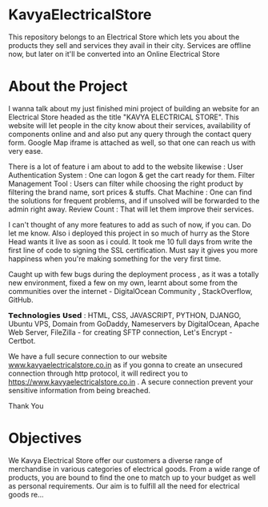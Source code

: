 # KavyaElectricalStore
This repository belongs to an Electrical Store which lets you about the products they sell and services they avail in their city. Services are offline now, but later on it'll be converted into an Online Electrical Store


# About the Project

I wanna talk about my just finished mini project of building an website for an Electrical Store headed as the title "KAVYA ELECTRICAL STORE". This website will let people in the city know about their services, availability of components online and and also put any query through the contact query form. Google Map iframe is attached as well, so that one can reach us with very ease.

There is a lot of feature i am about to add to the website likewise :
User Authentication System : One can logon & get the cart ready for them.
Filter Management Tool : Users can filter while choosing the right product by filtering the brand name, sort prices & stuffs.
Chat Machine : One can find the solutions for frequent problems, and if unsolved will be forwarded to the admin right away.
Review Count : That will let them improve their services.

I can't thought of any more features to add as such of now, if you can. Do let me know. Also i deployed this project in so much of hurry as the Store Head wants it live as soon as i could. It took me 10 full days from write the first line of code<html> to signing the SSL certification. Must say it gives you more happiness when you're making something for the very first time.

Caught up with few bugs during the deployment process , as it was a totally new environment, fixed a few on my own, learnt about some from the communities over the internet - DigitalOcean Community , StackOverflow, GitHub.

𝗧𝗲𝗰𝗵𝗻𝗼𝗹𝗼𝗴𝗶𝗲𝘀 𝗨𝘀𝗲𝗱 : HTML, CSS, JAVASCRIPT, PYTHON, DJANGO, Ubuntu VPS, Domain from GoDaddy, Nameservers by DigitalOcean, Apache Web Server, FileZilla - for creating SFTP connection, Let's Encrypt - Certbot.

We have a full secure connection to our website www.kavyaelectricalstore.co.in as if you gonna to create an unsecured connection through http protocol, it will redirect you to https://www.kavyaelectricalstore.co.in . A secure connection prevent your sensitive information from being breached.

Thank You

# Objectives

We Kavya Electrical Store offer our customers a diverse range of merchandise in various categories of electrical goods. From a wide range of products, you are bound to find the one to match up to your budget as well as personal requirements. Our aim is to fulfill all the need for electrical goods re...
